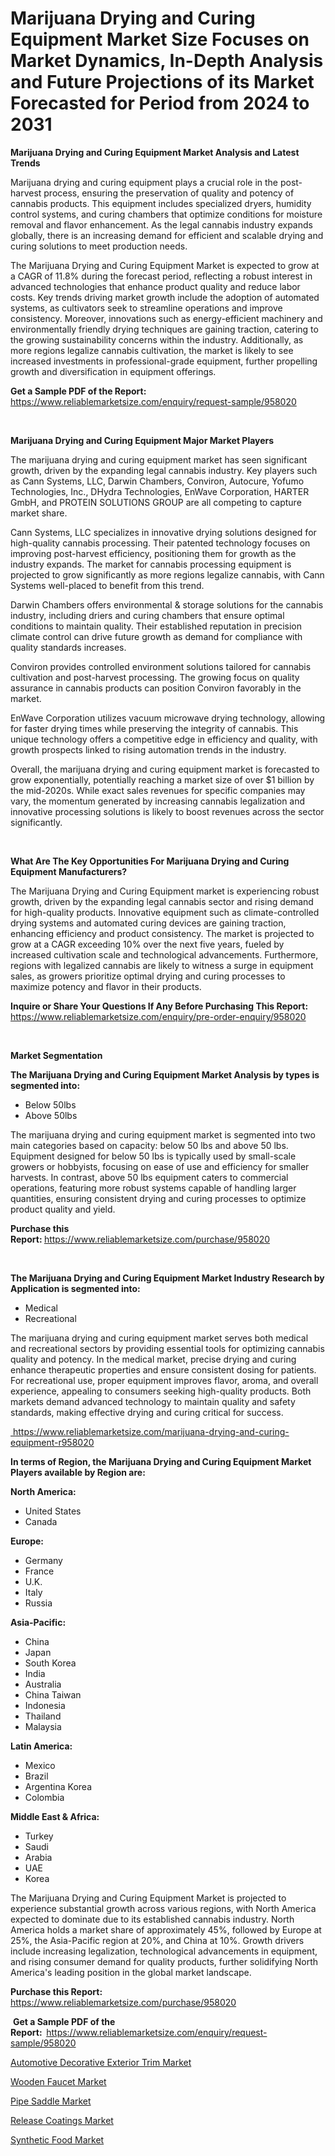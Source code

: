 <p><h1>Marijuana Drying and Curing Equipment Market Size Focuses on Market Dynamics, In-Depth Analysis and Future Projections of its Market Forecasted for Period from 2024 to 2031</h1></p><p><strong>Marijuana Drying and Curing Equipment Market Analysis and Latest Trends</strong></p>
<p><p>Marijuana drying and curing equipment plays a crucial role in the post-harvest process, ensuring the preservation of quality and potency of cannabis products. This equipment includes specialized dryers, humidity control systems, and curing chambers that optimize conditions for moisture removal and flavor enhancement. As the legal cannabis industry expands globally, there is an increasing demand for efficient and scalable drying and curing solutions to meet production needs.</p><p>The Marijuana Drying and Curing Equipment Market is expected to grow at a CAGR of 11.8% during the forecast period, reflecting a robust interest in advanced technologies that enhance product quality and reduce labor costs. Key trends driving market growth include the adoption of automated systems, as cultivators seek to streamline operations and improve consistency. Moreover, innovations such as energy-efficient machinery and environmentally friendly drying techniques are gaining traction, catering to the growing sustainability concerns within the industry. Additionally, as more regions legalize cannabis cultivation, the market is likely to see increased investments in professional-grade equipment, further propelling growth and diversification in equipment offerings.</p></p>
<p><strong>Get a Sample PDF of the Report:&nbsp;</strong> <a href="https://www.reliablemarketsize.com/enquiry/request-sample/958020">https://www.reliablemarketsize.com/enquiry/request-sample/958020</a></p>
<p>&nbsp;</p>
<p><strong>Marijuana Drying and Curing Equipment Major Market Players</strong></p>
<p><p>The marijuana drying and curing equipment market has seen significant growth, driven by the expanding legal cannabis industry. Key players such as Cann Systems, LLC, Darwin Chambers, Conviron, Autocure, Yofumo Technologies, Inc., DHydra Technologies, EnWave Corporation, HARTER GmbH, and PROTEIN SOLUTIONS GROUP are all competing to capture market share.</p><p>Cann Systems, LLC specializes in innovative drying solutions designed for high-quality cannabis processing. Their patented technology focuses on improving post-harvest efficiency, positioning them for growth as the industry expands. The market for cannabis processing equipment is projected to grow significantly as more regions legalize cannabis, with Cann Systems well-placed to benefit from this trend.</p><p>Darwin Chambers offers environmental & storage solutions for the cannabis industry, including driers and curing chambers that ensure optimal conditions to maintain quality. Their established reputation in precision climate control can drive future growth as demand for compliance with quality standards increases.</p><p>Conviron provides controlled environment solutions tailored for cannabis cultivation and post-harvest processing. The growing focus on quality assurance in cannabis products can position Conviron favorably in the market.</p><p>EnWave Corporation utilizes vacuum microwave drying technology, allowing for faster drying times while preserving the integrity of cannabis. This unique technology offers a competitive edge in efficiency and quality, with growth prospects linked to rising automation trends in the industry.</p><p>Overall, the marijuana drying and curing equipment market is forecasted to grow exponentially, potentially reaching a market size of over $1 billion by the mid-2020s. While exact sales revenues for specific companies may vary, the momentum generated by increasing cannabis legalization and innovative processing solutions is likely to boost revenues across the sector significantly.</p></p>
<p>&nbsp;</p>
<p><strong>What Are The Key Opportunities For Marijuana Drying and Curing Equipment Manufacturers?</strong></p>
<p><p>The Marijuana Drying and Curing Equipment market is experiencing robust growth, driven by the expanding legal cannabis sector and rising demand for high-quality products. Innovative equipment such as climate-controlled drying systems and automated curing devices are gaining traction, enhancing efficiency and product consistency. The market is projected to grow at a CAGR exceeding 10% over the next five years, fueled by increased cultivation scale and technological advancements. Furthermore, regions with legalized cannabis are likely to witness a surge in equipment sales, as growers prioritize optimal drying and curing processes to maximize potency and flavor in their products.</p></p>
<p><strong>Inquire or Share Your Questions If Any Before Purchasing This Report:</strong> <a href="https://www.reliablemarketsize.com/enquiry/pre-order-enquiry/958020">https://www.reliablemarketsize.com/enquiry/pre-order-enquiry/958020</a></p>
<p>&nbsp;</p>
<p><strong>Market Segmentation</strong></p>
<p><strong>The Marijuana Drying and Curing Equipment Market Analysis by types is segmented into:</strong></p>
<p><ul><li>Below 50lbs</li><li>Above 50lbs</li></ul></p>
<p><p>The marijuana drying and curing equipment market is segmented into two main categories based on capacity: below 50 lbs and above 50 lbs. Equipment designed for below 50 lbs is typically used by small-scale growers or hobbyists, focusing on ease of use and efficiency for smaller harvests. In contrast, above 50 lbs equipment caters to commercial operations, featuring more robust systems capable of handling larger quantities, ensuring consistent drying and curing processes to optimize product quality and yield.</p></p>
<p><strong>Purchase this Report:&nbsp;</strong><a href="https://www.reliablemarketsize.com/purchase/958020">https://www.reliablemarketsize.com/purchase/958020</a></p>
<p>&nbsp;</p>
<p><strong>The Marijuana Drying and Curing Equipment Market Industry Research by Application is segmented into:</strong></p>
<p><ul><li>Medical</li><li>Recreational</li></ul></p>
<p><p>The marijuana drying and curing equipment market serves both medical and recreational sectors by providing essential tools for optimizing cannabis quality and potency. In the medical market, precise drying and curing enhance therapeutic properties and ensure consistent dosing for patients. For recreational use, proper equipment improves flavor, aroma, and overall experience, appealing to consumers seeking high-quality products. Both markets demand advanced technology to maintain quality and safety standards, making effective drying and curing critical for success.</p></p>
<p><a href="https://www.reliablemarketsize.com/marijuana-drying-and-curing-equipment-r958020">&nbsp;https://www.reliablemarketsize.com/marijuana-drying-and-curing-equipment-r958020</a></p>
<p><strong>In terms of Region, the Marijuana Drying and Curing Equipment Market Players available by Region are:</strong></p>
<p>
    <p> <strong> North America: </strong>
        <ul>
            <li>United States</li>
            <li>Canada</li>
        </ul>
        </p> 
    <p> <strong> Europe: </strong>
        <ul>
            <li>Germany</li>
            <li>France</li>
            <li>U.K.</li>
            <li>Italy</li>
            <li>Russia</li>
        </ul>
        </p> 
    <p> <strong> Asia-Pacific: </strong>
        <ul>
            <li>China</li>
            <li>Japan</li>
            <li>South Korea</li>
            <li>India</li>
            <li>Australia</li>
            <li>China Taiwan</li>
            <li>Indonesia</li>
            <li>Thailand</li>
            <li>Malaysia</li>
        </ul>
        </p> 
    <p> <strong> Latin America: </strong>
        <ul>
            <li>Mexico</li>
            <li>Brazil</li>
            <li>Argentina Korea</li>
            <li>Colombia</li>
        </ul>
        </p> 
    <p> <strong> Middle East & Africa: </strong>
        <ul>
            <li>Turkey</li>
            <li>Saudi</li>
            <li>Arabia</li>
            <li>UAE</li>
            <li>Korea</li>
        </ul>
    </p>
    </p>
<p><p>The Marijuana Drying and Curing Equipment Market is projected to experience substantial growth across various regions, with North America expected to dominate due to its established cannabis industry. North America holds a market share of approximately 45%, followed by Europe at 25%, the Asia-Pacific region at 20%, and China at 10%. Growth drivers include increasing legalization, technological advancements in equipment, and rising consumer demand for quality products, further solidifying North America's leading position in the global market landscape.</p></p>
<p><strong>Purchase this Report: </strong><a href="https://www.reliablemarketsize.com/purchase/958020">https://www.reliablemarketsize.com/purchase/958020</a></p>
<p>&nbsp;<strong>Get a Sample PDF of the Report:&nbsp;&nbsp;</strong><a href="https://www.reliablemarketsize.com/enquiry/request-sample/958020">https://www.reliablemarketsize.com/enquiry/request-sample/958020</a></p>
<p><strong></strong></p>
<p><p><a href="https://www.linkedin.com/pulse/automotive-decorative-exterior-trim-market-insights-product-jt9pf?trackingId=XJkf4OFfRW%2BH5dUdvuG5zw%3D%3D">Automotive Decorative Exterior Trim Market</a></p><p><a href="https://medium.com/@connor.marshall794/the-wooden-faucet-industry-analysis-report-offers-a-comprehensive-and-current-examination-of-the-8601b29506e3">Wooden Faucet Market</a></p><p><a href="https://medium.com/@connor.marshall794/the-pipe-saddle-market-is-anticipated-to-experience-significant-growth-with-a-projected-cagr-of-c8f5845bfa8c">Pipe Saddle Market</a></p><p><a href="https://issuu.com/reportprime-2/docs/release-coatings-market-size-2030.p_23c867250c9139">Release Coatings Market</a></p><p><a href="https://www.linkedin.com/pulse/synthetic-food-market-size-growth-industry-analysis-segmentation-6maic?trackingId=9a5I4Gb%2FRo6QTD7ZPkaIZw%3D%3D">Synthetic Food Market</a></p></p>